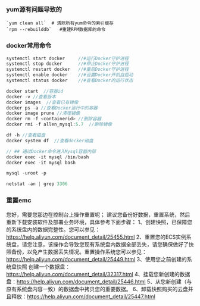 ### yum源有问题导致的
```JS
`yum clean all`  # 清除所有yum命令的索引缓存
`rpm --rebuilddb`	#重建RPM数据库的命令
```

### docker常用命令
```js
systemctl start docker     //#运行Docker守护进程
systemctl stop docker      //#停止Docker守护进程
systemctl restart docker   //#重启Docker守护进程
systemctl enable docker    //#设置Docker开机自启动
systemctl status docker    //#查看Docker的运行状态

docker start  //容器id
docker -v //查看版本
docker images  //查看已有镜像
docker ps -a //查看Docker运行中的容器
docker image prune //清理镜像
docker rm -f <containerid> //删除容器
docker rmi -f allen_mysql:5.7  //删除镜像

df -h //查看磁盘
docker system df  //查看docker磁盘

// ## 通过Docker命令进入Mysql容器内部
docker exec -it mysql /bin/bash
docker exec -it mysql bash

mysql -uroot -p

netstat -an | grep 3306 
```

### 重置emc

 您好，需要您那边在控制台上操作重置呢；
建议您备份好数据，重置系统，然后重新下载安装软件及部署业务环境，具体参考下面步骤：
1、创建快照，已保障您的系统盘内的数据完整性。您可以参见：https://help.aliyun.com/document_detail/25455.html
2、重置您的ECS实例系统盘，请您注意，该操作会导致您现有系统盘内数据全部丢失，请您确保做好了快照备份，以免产生数据丢失情况。重置操作系统您可以参见：https://help.aliyun.com/document_detail/25449.html
3、使用您之前创建的系统盘快照 创建一个数据盘：https://help.aliyun.com/document_detail/32317.html
4、挂载您新创建的数据盘：https://help.aliyun.com/document_detail/25446.html
5、从您新创建（与原有系统盘内容一致）的数据盘中拷贝您的重要数据。
6、卸载快照购买的云盘并且释放：https://help.aliyun.com/document_detail/25447.html


